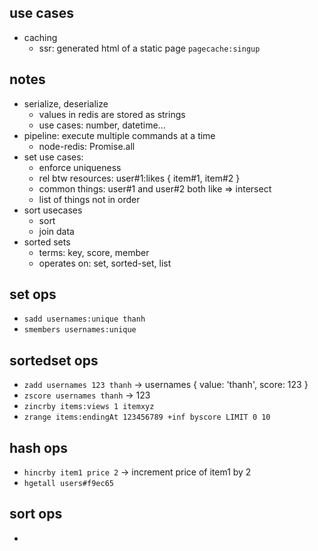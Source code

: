 ## use cases
- caching
    - ssr: generated html of a static page `pagecache:singup`

## notes
- serialize, deserialize
    - values in redis are stored as strings
    - use cases: number, datetime...
- pipeline: execute multiple commands at a time
    - node-redis: Promise.all
- set use cases:
    - enforce uniqueness
    - rel btw resources: user#1:likes { item#1, item#2 }
    - common things: user#1 and user#2 both like => intersect
    - list of things not in order
- sort usecases
    - sort
    - join data
- sorted sets
    - terms: key, score, member
    - operates on: set, sorted-set, list

## set ops
- `sadd usernames:unique thanh`
- `smembers usernames:unique`

## sortedset ops
- `zadd usernames 123 thanh` -> usernames { value: 'thanh', score: 123 }
- `zscore usernames thanh` -> 123
- `zincrby items:views 1 itemxyz`
- `zrange items:endingAt 123456789 +inf byscore LIMIT 0 10`

## hash ops
- `hincrby item1 price 2` -> increment price of item1 by 2
- `hgetall users#f9ec65`

## sort ops
- 